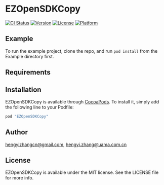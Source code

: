 # EZOpenSDKCopy

[![CI Status](http://img.shields.io/travis/hengyizhangcn@gmail.com/EZOpenSDKCopy.svg?style=flat)](https://travis-ci.org/hengyizhangcn@gmail.com/EZOpenSDKCopy)
[![Version](https://img.shields.io/cocoapods/v/EZOpenSDKCopy.svg?style=flat)](http://cocoapods.org/pods/EZOpenSDKCopy)
[![License](https://img.shields.io/cocoapods/l/EZOpenSDKCopy.svg?style=flat)](http://cocoapods.org/pods/EZOpenSDKCopy)
[![Platform](https://img.shields.io/cocoapods/p/EZOpenSDKCopy.svg?style=flat)](http://cocoapods.org/pods/EZOpenSDKCopy)

## Example

To run the example project, clone the repo, and run `pod install` from the Example directory first.

## Requirements

## Installation

EZOpenSDKCopy is available through [CocoaPods](http://cocoapods.org). To install
it, simply add the following line to your Podfile:

```ruby
pod "EZOpenSDKCopy"
```

## Author

hengyizhangcn@gmail.com, hengyi.zhang@uama.com.cn

## License

EZOpenSDKCopy is available under the MIT license. See the LICENSE file for more info.

